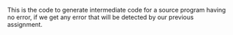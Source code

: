 This is the code to generate intermediate code for a source program having no error, if we get any error that will be detected by our previous assignment.
